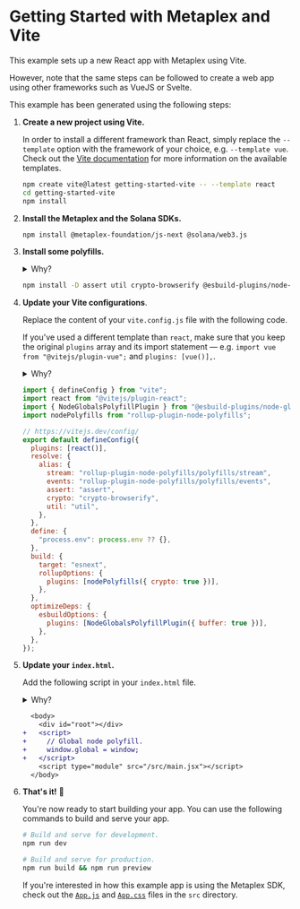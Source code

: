 # Getting Started with Metaplex and Vite

This example sets up a new React app with Metaplex using Vite.

However, note that the same steps can be followed to create a web app using other frameworks such as VueJS or Svelte.

This example has been generated using the following steps:

1. **Create a new project using Vite.**

   In order to install a different framework than React, simply replace the `--template` option with the framework of your choice, e.g. `--template vue`. Check out the [Vite documentation](https://vitejs.dev/guide/#scaffolding-your-first-vite-project) for more information on the available templates.

   ```sh
   npm create vite@latest getting-started-vite -- --template react
   cd getting-started-vite
   npm install
   ```

2. **Install the Metaplex and the Solana SDKs.**

   ```sh
   npm install @metaplex-foundation/js-next @solana/web3.js
   ```

3. **Install some polyfills.**

   <details>
     <summary>Why?</summary>
     Some dependencies of the Metaplex SDK are still relying on NPM packages that are not available in the browser. To make sure that the Metaplex SDK works in the browser, we need to install some polyfills. Note that we are installing some polyfills via rollup plugins since Vite uses rollup under the hood the bundle for production.
   </details>

   ```sh
   npm install -D assert util crypto-browserify @esbuild-plugins/node-globals-polyfill rollup-plugin-node-polyfills
   ```

4. **Update your Vite configurations**.

   Replace the content of your `vite.config.js` file with the following code.

   If you've used a different template than `react`, make sure that you keep the original `plugins` array and its import statement — e.g. `import vue from "@vitejs/plugin-vue";` and `plugins: [vue()],`.

   <details>
     <summary>Why?</summary>
     The main goal of all these changes is to polyfill NPM packages that are not available in the browser. The configuration updates look slightly confusing because we have to polyfill differently for development and production. That's because Vite uses rollup under the hood to bundle the application for production but does not bundle your application at all in development.
   </details>

   ```js
   import { defineConfig } from "vite";
   import react from "@vitejs/plugin-react";
   import { NodeGlobalsPolyfillPlugin } from "@esbuild-plugins/node-globals-polyfill";
   import nodePolyfills from "rollup-plugin-node-polyfills";

   // https://vitejs.dev/config/
   export default defineConfig({
     plugins: [react()],
     resolve: {
       alias: {
         stream: "rollup-plugin-node-polyfills/polyfills/stream",
         events: "rollup-plugin-node-polyfills/polyfills/events",
         assert: "assert",
         crypto: "crypto-browserify",
         util: "util",
       },
     },
     define: {
       "process.env": process.env ?? {},
     },
     build: {
       target: "esnext",
       rollupOptions: {
         plugins: [nodePolyfills({ crypto: true })],
       },
     },
     optimizeDeps: {
       esbuildOptions: {
         plugins: [NodeGlobalsPolyfillPlugin({ buffer: true })],
       },
     },
   });
   ```

5. **Update your `index.html`.**

   Add the following script in your `index.html` file.

   <details>
     <summary>Why?</summary>
     This will polyfill the missing `global` object in the browser when running the application in development.
     I really wish we didn't have to do this but there seem to be no Vite plugin available for that purpose.
   </details>

   ```diff
     <body>
       <div id="root"></div>
   +   <script>
   +     // Global node polyfill.
   +     window.global = window;
   +   </script>
       <script type="module" src="/src/main.jsx"></script>
     </body>
   ```

6. **That's it!** 🎉

   You're now ready to start building your app. You can use the following commands to build and serve your app.

   ```sh
   # Build and serve for development.
   npm run dev

   # Build and serve for production.
   npm run build && npm run preview
   ```

   If you're interested in how this example app is using the Metaplex SDK, check out the [`App.js`](./src/App.js) and [`App.css`](./src/App.css) files in the `src` directory.
